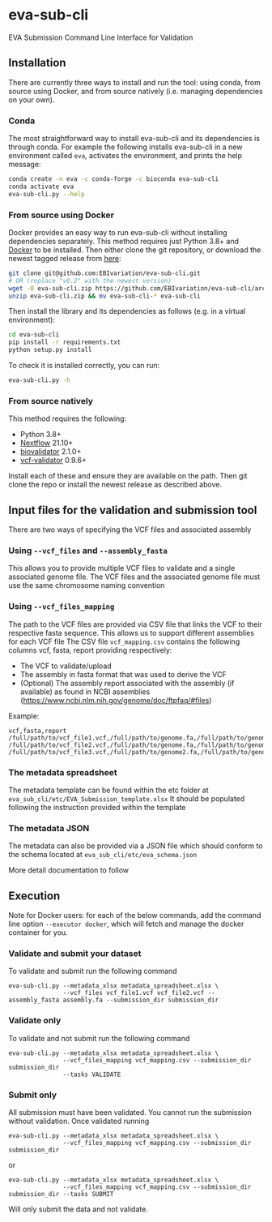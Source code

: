 # eva-sub-cli
EVA Submission Command Line Interface for Validation


## Installation

There are currently three ways to install and run the tool: using conda, from source using Docker,
and from source natively (i.e. managing dependencies on your own).

### Conda

The most straightforward way to install eva-sub-cli and its dependencies is through conda.
For example the following installs eva-sub-cli in a new environment called `eva`, activates the environment, and prints
the help message:
```bash
conda create -n eva -c conda-forge -c bioconda eva-sub-cli
conda activate eva
eva-sub-cli.py --help
````

### From source using Docker

Docker provides an easy way to run eva-sub-cli without installing dependencies separately.
This method requires just Python 3.8+ and [Docker](https://docs.docker.com/engine/install/) to be installed.
Then either clone the git repository, or download the newest tagged release from [here](https://github.com/EBIvariation/eva-sub-cli/tags):
```bash
git clone git@github.com:EBIvariation/eva-sub-cli.git
# OR (replace "v0.2" with the newest version)
wget -O eva-sub-cli.zip https://github.com/EBIvariation/eva-sub-cli/archive/refs/tags/v0.2.zip
unzip eva-sub-cli.zip && mv eva-sub-cli-* eva-sub-cli
```

Then install the library and its dependencies as follows (e.g. in a virtual environment):
```bash
cd eva-sub-cli
pip install -r requirements.txt
python setup.py install
```

To check it is installed correctly, you can run:
```bash
eva-sub-cli.py -h
```

### From source natively

This method requires the following:
* Python 3.8+
* [Nextflow](https://www.nextflow.io/docs/latest/getstarted.html) 21.10+
* [biovalidator](https://github.com/elixir-europe/biovalidator) 2.1.0+
* [vcf-validator](https://github.com/EBIvariation/vcf-validator) 0.9.6+

Install each of these and ensure they are available on the path.
Then git clone the repo or install the newest release as described above.

## Input files for the validation and submission tool

There are two ways of specifying the VCF files and associated assembly

### Using  `--vcf_files` and `--assembly_fasta`

This allows you to provide multiple VCF files to validate and a single associated genome file.
The VCF files and the associated genome file must use the same chromosome naming convention 

### Using  `--vcf_files_mapping`

The path to the VCF files are provided via CSV file that links the VCF to their respective fasta sequence. This allows 
us to support different assemblies for each VCF file 
The CSV file `vcf_mapping.csv` contains the following columns vcf, fasta, report providing respectively:
 - The VCF to validate/upload
 - The assembly in fasta format that was used to derive the VCF
 - (Optional) The assembly report associated with the assembly (if available) as found in NCBI assemblies (https://www.ncbi.nlm.nih.gov/genome/doc/ftpfaq/#files)

Example:
```shell
vcf,fasta,report
/full/path/to/vcf_file1.vcf,/full/path/to/genome.fa,/full/path/to/genome_assembly_report.txt
/full/path/to/vcf_file2.vcf,/full/path/to/genome.fa,/full/path/to/genome_assembly_report.txt
/full/path/to/vcf_file3.vcf,/full/path/to/genome2.fa,/full/path/to/genome_assembly_report2.txt
```

### The metadata spreadsheet 

The metadata template can be found within the etc folder at `eva_sub_cli/etc/EVA_Submission_template.xlsx`
It should be populated following the instruction provided within the template

### The metadata JSON

The metadata can also be provided via a JSON file which should conform to the schema located  at 
`eva_sub_cli/etc/eva_schema.json` 

More detail documentation to follow 

## Execution

Note for Docker users: for each of the below commands, add the command line option `--executor docker`, which will
fetch and manage the docker container for you.

### Validate and submit your dataset

To validate and submit run the following command

```shell
eva-sub-cli.py --metadata_xlsx metadata_spreadsheet.xlsx \
               --vcf_files vcf_file1.vcf vcf_file2.vcf --assembly_fasta assembly.fa --submission_dir submission_dir
```

### Validate only

To validate and not submit run the following command

```shell
eva-sub-cli.py --metadata_xlsx metadata_spreadsheet.xlsx \
               --vcf_files_mapping vcf_mapping.csv --submission_dir submission_dir 
               --tasks VALIDATE
```
### Submit only

All submission must have been validated. You cannot run the submission without validation. Once validated running 

```shell
eva-sub-cli.py --metadata_xlsx metadata_spreadsheet.xlsx \
               --vcf_files_mapping vcf_mapping.csv --submission_dir submission_dir
```
or 
```shell
eva-sub-cli.py --metadata_xlsx metadata_spreadsheet.xlsx \
               --vcf_files_mapping vcf_mapping.csv --submission_dir submission_dir --tasks SUBMIT
```
Will only submit the data and not validate.
